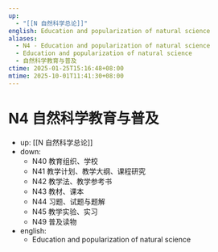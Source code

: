 ```yaml
---
up:
  - "[[N 自然科学总论]]"
english: Education and popularization of natural science
aliases:
  - N4 - Education and popularization of natural science
  - Education and popularization of natural science
  - 自然科学教育与普及
ctime: 2025-01-25T15:16:48+08:00
mtime: 2025-10-01T11:41:30+08:00
---
```


# N4 自然科学教育与普及

- up: [[N 自然科学总论]]
- down:
	- N40 教育组织、学校
	- N41 教学计划、教学大纲、课程研究
	- N42 教学法、教学参考书
	- N43 教材、课本
	- N44 习题、试题与题解
	- N45 教学实验、实习
	- N49 普及读物
- english:
	- Education and popularization of natural science
